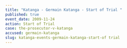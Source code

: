 ```yaml
---
title: "Katanga - Germain Katanga - Start of Trial "
published: true
event_date: 2009-11-24
action: Start of Trial
case: the-prosecutor-v-katanga
accused: germain-katanga
slug: katanga-events-germain-katanga-start-of trial
---
```

